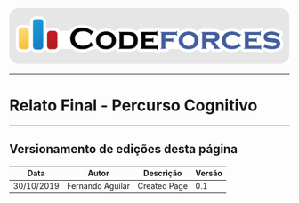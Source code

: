 <span style="margin-left: 0%;">![Codeforces Logo](../../images/codeforces.png)</span>

***
# Relato Final - Percurso Cognitivo

***
## Versionamento de edições desta página
| Data | Autor | Descrição | Versão |
|------|-------|-----------|--------|
| 30/10/2019 | Fernando Aguilar | Created Page| 0.1 |
